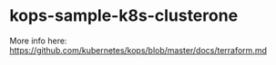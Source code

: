 # kops-sample-k8s-clusterone

More info here: https://github.com/kubernetes/kops/blob/master/docs/terraform.md
